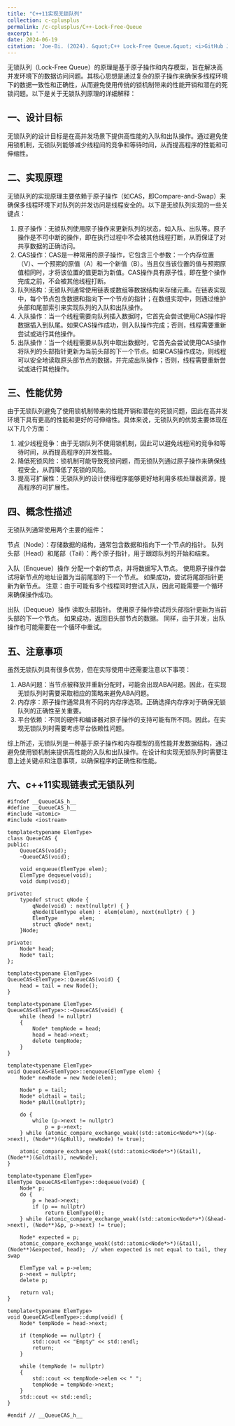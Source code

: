```yaml
---
title: "C++11实现无锁队列"
collection: c-cplusplus
permalink: /c-cplusplus/C++-Lock-Free-Queue
excerpt: ' '
date: 2024-06-19
citation: 'Joe-Bi. (2024). &quot;C++ Lock-Free Queue.&quot; <i>GitHub Joe-Bi of Bugs</i>'
---
```

   
无锁队列（Lock-Free Queue）的原理是基于原子操作和内存模型，旨在解决高并发环境下的数据访问问题。其核心思想是通过复杂的原子操作来确保多线程环境下的数据一致性和正确性，从而避免使用传统的锁机制带来的性能开销和潜在的死锁问题。以下是关于无锁队列原理的详细解释：

## 一、设计目标
无锁队列的设计目标是在高并发场景下提供高性能的入队和出队操作。通过避免使用锁机制，无锁队列能够减少线程间的竞争和等待时间，从而提高程序的性能和可伸缩性。

## 二、实现原理
无锁队列的实现原理主要依赖于原子操作（如CAS，即Compare-and-Swap）来确保多线程环境下对队列的并发访问是线程安全的。以下是无锁队列实现的一些关键点：

1. 原子操作：无锁队列使用原子操作来更新队列的状态，如入队、出队等。原子操作是不可中断的操作，即在执行过程中不会被其他线程打断，从而保证了对共享数据的正确访问。
2. CAS操作：CAS是一种常用的原子操作，它包含三个参数：一个内存位置（V）、一个预期的原值（A）和一个新值（B）。当且仅当该位置的值与预期原值相同时，才将该位置的值更新为新值。CAS操作具有原子性，即在整个操作完成之前，不会被其他线程打断。
3. 队列结构：无锁队列通常使用链表或数组等数据结构来存储元素。在链表实现中，每个节点包含数据和指向下一个节点的指针；在数组实现中，则通过维护头部和尾部索引来实现队列的入队和出队操作。
4. 入队操作：当一个线程需要向队列插入数据时，它首先会尝试使用CAS操作将数据插入到队尾。如果CAS操作成功，则入队操作完成；否则，线程需要重新尝试或进行其他操作。
5. 出队操作：当一个线程需要从队列中取出数据时，它首先会尝试使用CAS操作将队列的头部指针更新为当前头部的下一个节点。如果CAS操作成功，则线程可以安全地读取原头部节点的数据，并完成出队操作；否则，线程需要重新尝试或进行其他操作。

## 三、性能优势
由于无锁队列避免了使用锁机制带来的性能开销和潜在的死锁问题，因此在高并发环境下具有更高的性能和更好的可伸缩性。具体来说，无锁队列的优势主要体现在以下几个方面：

1. 减少线程竞争：由于无锁队列不使用锁机制，因此可以避免线程间的竞争和等待时间，从而提高程序的并发性能。
2. 降低死锁风险：锁机制可能导致死锁问题，而无锁队列通过原子操作来确保线程安全，从而降低了死锁的风险。
3. 提高可扩展性：无锁队列的设计使得程序能够更好地利用多核处理器资源，提高程序的可扩展性。

## 四、概念性描述

无锁队列通常使用两个主要的组件：

节点（Node）：存储数据的结构，通常包含数据和指向下一个节点的指针。
队列头部（Head）和尾部（Tail）：两个原子指针，用于跟踪队列的开始和结束。

入队（Enqueue）操作
分配一个新的节点，并将数据写入节点。
使用原子操作尝试将新节点的地址设置为当前尾部的下一个节点。
如果成功，尝试将尾部指针更新为新节点。
注意：由于可能有多个线程同时尝试入队，因此可能需要一个循环来确保操作成功。

出队（Dequeue）操作
读取头部指针。
使用原子操作尝试将头部指针更新为当前头部的下一个节点。
如果成功，返回旧头部节点的数据。
同样，由于并发，出队操作也可能需要在一个循环中重试。

## 五、注意事项
虽然无锁队列具有很多优势，但在实际使用中还需要注意以下事项：

1. ABA问题：当节点被释放并重新分配时，可能会出现ABA问题。因此，在实现无锁队列时需要采取相应的策略来避免ABA问题。
2. 内存序：原子操作通常具有不同的内存序选项。正确选择内存序对于确保无锁队列的正确性至关重要。
3. 平台依赖：不同的硬件和编译器对原子操作的支持可能有所不同。因此，在实现无锁队列时需要考虑平台依赖性问题。  

综上所述，无锁队列是一种基于原子操作和内存模型的高性能并发数据结构，通过避免使用锁机制来提供高性能的入队和出队操作。在设计和实现无锁队列时需要注意上述关键点和注意事项，以确保程序的正确性和性能。


## 六、c++11实现链表式无锁队列

```
#ifndef __QueueCAS_h__
#define __QueueCAS_h__
#include <atomic>
#include <iostream>

template<typename ElemType>
class QueueCAS {
public:
    QueueCAS(void);
    ~QueueCAS(void);

    void enqueue(ElemType elem);
    ElemType dequeue(void);
    void dump(void);

private:
    typedef struct qNode {
        qNode(void) : next(nullptr) { }
        qNode(ElemType elem) : elem(elem), next(nullptr) { }
        ElemType       elem;
        struct qNode* next;
    }Node;

private:
    Node* head; 
    Node* tail;
};

template<typename ElemType>
QueueCAS<ElemType>::QueueCAS(void) {
    head = tail = new Node();
}

template<typename ElemType>
QueueCAS<ElemType>::~QueueCAS(void) {
    while (head != nullptr)
    {
        Node* tempNode = head;
        head = head->next;
        delete tempNode;
    }
}

template<typename ElemType>
void QueueCAS<ElemType>::enqueue(ElemType elem) {
    Node* newNode = new Node(elem);

    Node* p = tail;
    Node* oldtail = tail;
    Node* pNull(nullptr);

    do {
        while (p->next != nullptr)
            p = p->next;
    } while (atomic_compare_exchange_weak((std::atomic<Node*>*)(&p->next), (Node**)(&pNull), newNode) != true);

    atomic_compare_exchange_weak((std::atomic<Node*>*)(&tail), (Node**)(&oldtail), newNode);
}

template<typename ElemType>
ElemType QueueCAS<ElemType>::dequeue(void) {
    Node* p;
    do {
        p = head->next;
        if (p == nullptr)
            return ElemType(0);
    } while (atomic_compare_exchange_weak((std::atomic<Node*>*)(&head->next), (Node**)&p, p->next) != true);

    Node* expected = p;
    atomic_compare_exchange_weak((std::atomic<Node*>*)(&tail), (Node**)&expected, head);  // when expected is not equal to tail, they swap 

    ElemType val = p->elem;
    p->next = nullptr;
    delete p;

    return val;
}

template<typename ElemType>
void QueueCAS<ElemType>::dump(void) {
    Node* tempNode = head->next;

    if (tempNode == nullptr) {
        std::cout << "Empty" << std::endl;
        return;
    }

    while (tempNode != nullptr)
    {
        std::cout << tempNode->elem << " ";
        tempNode = tempNode->next;
    }
    std::cout << std::endl;
}

#endif // __QueueCAS_h__
```

<br />

  






